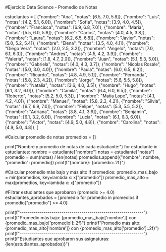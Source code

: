 #Ejercicio Data Science - Promedio de Notas

estudiantes = [
    {"nombre": "Ana", "notas": [6.5, 7.0, 5.8]},
    {"nombre": "Luis", "notas": [4.2, 5.1, 6.0]},
    {"nombre": "Sofia", "notas": [3.9, 4.0, 4.5]},
    {"nombre": "Francisca", "notas": [6.9, 6.8, 7.0]},
    {"nombre": "Maria", "notas": [5.5, 6.0, 5.9]},
    {"nombre": "Carlos", "notas": [4.0, 4.5, 3.8]},
    {"nombre": "Laura", "notas": [6.2, 6.5, 6.8]},
    {"nombre": "Javier", "notas": [5.0, 5.2, 5.4]},
    {"nombre": "Elena", "notas": [3.5, 4.0, 4.1]},
    {"nombre": "Diego Vera", "notas": [2.0, 2.5, 3.2]},
    {"nombre": "Angelo", "notas": [7.0, 6.1, 6.3]},
    {"nombre": "Andres", "notas": [4.5, 4.2, 3.9]},
    {"nombre": "Valeria", "notas": [1.8, 4.7, 2.0]},
    {"nombre": "Juan", "notas": [5.1, 5.3, 5.0]},
    {"nombre": "Gabriela", "notas": [4.0, 4.3, 3.7]},
    {"nombre": "Nicolas Rosale", "notas": [5.0, 3.0, 4.0]},
    {"nombre": "Paula", "notas": [6.0, 6.5, 6.2]},
    {"nombre": "Ricardo", "notas": [4.8, 4.9, 5.1]},
    {"nombre": "Fernanda", "notas": [5.8, 2.3, 4.2]},
    {"nombre": "Jorge", "notas": [5.6, 5.5, 5.8]},
    {"nombre": "Natalia", "notas": [3.6, 4.0, 3.5]},
    {"nombre": "Hugo", "notas": [6.1, 3.2, 6.0]},
    {"nombre": "Camila", "notas": [6.4, 6.0, 6.5]},
    {"nombre": "Roberto", "notas": [5.2, 5.0, 5.3]},
    {"nombre": "Matia Lope", "notas": [4.1, 4.2, 4.0]},
    {"nombre": "Manuel", "notas": [5.8, 2.3, 4.2]}, 
    {"nombre": "Silvia", "notas": [6.7, 6.9, 7.0]},
    {"nombre": "Felipe", "notas": [5.3, 5.5, 5.2]},
    {"nombre": "Adriana", "notas": [3.8, 4.1, 3.9]},
    {"nombre": "Benjamin", "notas": [6.1, 3.2, 6.0]},
    {"nombre": "Lucia", "notas": [6.1, 6.3, 6.0]},
    {"nombre": "Victor", "notas": [4.9, 5.0, 4.8]},
    {"nombre": "Carolina", "notas": [4.9, 5.0, 4.8]}, 
]

#Calcular promedio de notas
promedios = []

print("Nombre y promedio de notas de cada estudiante:")
for estudiante in estudiantes:
    nombre = estudiante["nombre"]
    notas = estudiante["notas"]
    promedio = sum(notas) / len(notas)
    promedios.append({"nombre": nombre, "promedio": promedio})
    print(f"{nombre}: {promedio:.2f}")

#Calcular promedio más bajo y más alto
if promedios:
    promedio_mas_bajo = min(promedios, key=lambda x: x["promedio"])
    promedio_mas_alto = max(promedios, key=lambda x: x["promedio"])

#Filtrar estudiantes que aprobaron (promedio >= 4.0)
estudiantes_aprobados = [promedio for promedio in promedios if promedio["promedio"] >= 4.0]

print(f"--------------------------------------------------------------")
print(f"Promedio más bajo: {promedio_mas_bajo['nombre']} con {promedio_mas_bajo['promedio']:.2f}")
print(f"Promedio más alto: {promedio_mas_alto['nombre']} con {promedio_mas_alto['promedio']:.2f}")
print(f"--------------------------------------------------------------")
print(f"Estudiantes que aprobaron sus asignaturas: {len(estudiantes_aprobados)}")
